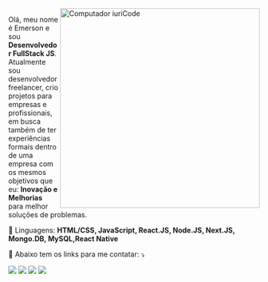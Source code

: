 <img src="https://raw.githubusercontent.com/MicaelliMedeiros/micaellimedeiros/master/image/computer-illustration.png" min-width="400px" max-width="400px" width="400px" align="right" alt="Computador iuriCode">

<p align="left"> 
  Olá, meu nome é Emerson e sou <strong>Desenvolvedor FullStack JS</strong>.<br>
  Atualmente sou desenvolvedor freelancer, crio projetos para empresas e profissionais, em busca também de ter experiências formais dentro de uma empresa com os mesmos objetivos que eu: <strong>Inovação e Melhorias</strong> para melhor soluções de problemas.
</p>

<p align="left">
  🦄 Linguagens: <strong>HTML/CSS, JavaScript, React.JS, Node.JS, Next.JS, Mongo.DB, MySQL,React Native</strong>
</p>

<p align="left">
  💌 Abaixo tem os links para me contatar: ⤵️
</p>

<p align="left">
  <a href="#" alt="Gmail">
  <img src="https://img.shields.io/badge/-Gmail-FF0000?style=flat-square&labelColor=FF0000&logo=gmail&logoColor=white&link=mailto:emerson00lima00@gmail.com?subject=Hello%20again" /></a>

  <a href="#" alt="Linkedin">
  <img src="https://img.shields.io/badge/-Linkedin-0e76a8?style=flat-square&logo=Linkedin&logoColor=white&link=https://linkedin/in/emersonslima" /></a>

  <a href="#" alt="WhatsApp">
  <img src="https://img.shields.io/badge/-WhatsApp-25d366?style=flat-square&labelColor=25d366&logo=whatsapp&logoColor=white&link=https://wa.me/+5589994003153"/></a>

  <a href="#" alt="Instagram">
  <img src="https://img.shields.io/badge/-Instagram-DF0174?style=flat-square&labelColor=DF0174&logo=instagram&logoColor=white&link=https://www.instagram.com/emersonslima7/"/></a>
</p>  
